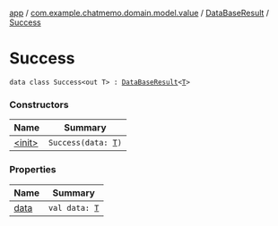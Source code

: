 [app](../../../index.md) / [com.example.chatmemo.domain.model.value](../../index.md) / [DataBaseResult](../index.md) / [Success](./index.md)

# Success

`data class Success<out T> : `[`DataBaseResult`](../index.md)`<`[`T`](index.md#T)`>`

### Constructors

| Name | Summary |
|---|---|
| [&lt;init&gt;](-init-.md) | `Success(data: `[`T`](index.md#T)`)` |

### Properties

| Name | Summary |
|---|---|
| [data](data.md) | `val data: `[`T`](index.md#T) |
